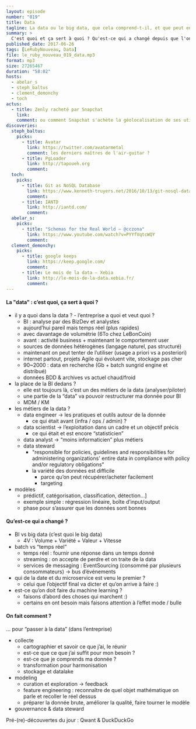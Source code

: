 ```yaml
---
layout: episode
number: "019"
title: Data
tagline: La data ou le big data, que cela comprend-t-il, et que peut en faire l'entreprise la possède ?
summary: >
  C'est quoi et ça sert à quoi ? Qu'est-ce qui a changé depuis que l'on stocke des données ? Comment faire pour "passer à la data ?
published_date: 2017-06-26
tags: [LeRubyNouveau, Data]
file: le_ruby_nouveau_019_data.mp3
format: mp3
size: 27265467
duration: "58:02"
hosts:
  - abelar_s
  - steph_baltus
  - clement_demonchy
  - toch
actus:
  - title: Zenly racheté par Snapchat
    link:
    comment: ou comment Snapchat s'achète la géolocalisation de ses utilisateurs.
discoveries:
  steph_baltus:
    picks:
      - title: Avatar
        link: https://twitter.com/avatarmetal
        comment: les derniers maîtres de l'air-guitar ?
      - title: PgLoader
        link: http://tapoueh.org
        comment:
  toch:
    picks:
      - title: Git as NoSQL Database
        link: https://www.kenneth-truyers.net/2016/10/13/git-nosql-database/
        comment:
      - title: IANTD
        link: http://iantd.com/
        comment:
  abelar_s:
    picks:
      - title: "Schemas for the Real World – @cczona"
        link: https://www.youtube.com/watch?v=PYYfVqtcWQY
        comment:
  clement_demonchy:
    picks:
      - title: google keeps
        link: https://keep.google.com/
        comment:
      - title: Le mois de la data — Xebia
        link: http://le-mois-de-la-data.xebia.fr/
        comment:
---
```



#### La "data" : c’est quoi, ça sert à quoi ?
* il y a quoi dans la data ? - l’entreprise a quoi et veut quoi ?
  - BI : analyse par des BizDev et analystes
  - aujourd’hui pareil mais temps réel (plus rapides)
  - avec davantage de volumétrie (6To chez LeBonCoin)
  - avant : activité business + maintenant le comportement user
  - sources de données hétérogènes (langage naturel, pas structuré)
  - maintenant on peut tenter de l’utiliser (usage a priori vs a posteriori)
  - internet partout, projets Agile qui évoluent vite, stockage pas cher
  - 90~2000 : data en recherche (Gb + batch sungrid engine et distribué)
  - données BDD & archives vs actuel chaud/froid
* la place de la BI dedans ? 
  - elle est toujours là, c’est un des métiers de la data (analyser/piloter)
  - une partie de la “data” va pouvoir restructurer ma donnée pour BI
  - MDM / KM
* les métiers de la data ?
  - data engineer -> les pratiques et outils autour de la donnée
    - ce qui était avant (infra / ops / admin) ?
  - data scientist -> l’exploitation dans un cadre et un objectif précis
    - ce qui était et est encore “statisticien”
  - data analyst -> “moins informaticien” plus métiers
  - data steward
    - "responsible for policies, guidelines and responsibilities for administering organizations' entire data in compliance with policy and/or regulatory obligations"
    - la variété des données est difficile
      - parce qu’on peut récupérer/acheter facilement
      - targeting
* modèles
  - prédictif, catégorisation, classification, détection...]
  - exemple simple : régression linéaire, boîte d’input/output
  - phase pour s’assurer que les données sont bonnes
 
#### Qu’est-ce qui a changé ?
* BI vs big data (c’est quoi le big data)
  - 4V : Volume + Variété + Valeur + Vitesse
* batch vs “temps réel”
  - temps réel : fournir une réponse dans un temps donné
  - streaming : on accepte de perdre et on traite de la data
  - services de messaging : EventSourcing (consommé par plusieurs consommateurs) -> bus d’événements
* qui de la date et du microservice est venu le premier ?
  - celui que l’objectif final va dicter et qu’on arrive à faire :)
* est-ce qu’on doit faire du machine learning ?
  - faisons d’abord des choses qui marchent :)
  - certains en ont besoin mais faisons attention à l’effet mode / bulle
 
#### On fait comment ?
... pour “passer à la data” (dans l’entreprise)

* collecte
  - cartographier et savoir ce que j’ai, le réunir
  - est-ce que ce que j’ai suffit pour mon besoin ?
  - est-ce que je comprends ma donnée ?
  - transformation pour harmonisation
  - stockage et datalake
* modeling
  - curation et exploration -> feedback
  - feature engineering : reconnaître de quel objet mathématique on parle et recoller le réel dessus
  - préparer la donnée brute, améliorer la qualité, faire tourner le modèle
* gouvernance & data steward
 
Pré-(re)-découvertes du jour : Qwant & DuckDuckGo
